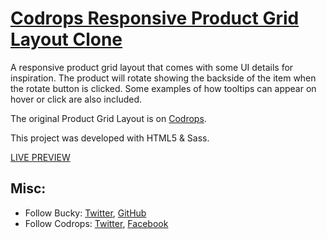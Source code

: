 # [Codrops Responsive Product Grid Layout Clone](https://buckymaler.github.io/responsive-product-grid-layout/)

A responsive product grid layout that comes with some UI details for inspiration. The product will rotate showing the backside of the item when the rotate button is clicked. Some examples of how tooltips can appear on hover or click are also included.

The original Product Grid Layout is on [Codrops](http://tympanus.net/codrops/2013/05/17/product-grid-layout/).

This project was developed with HTML5 & Sass.

[LIVE PREVIEW](https://buckymaler.github.io/responsive-product-grid-layout/)

## Misc:

* Follow Bucky: [Twitter](https://twitter.com/BuckyMaler), [GitHub](https://github.com/BuckyMaler)
* Follow Codrops: [Twitter](https://twitter.com/codrops), [Facebook](https://www.facebook.com/codrops/)
